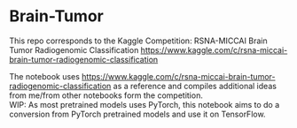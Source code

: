 # Brain-Tumor

This repo corresponds to the Kaggle Competition: RSNA-MICCAI Brain Tumor Radiogenomic Classification
https://www.kaggle.com/c/rsna-miccai-brain-tumor-radiogenomic-classification

The notebook uses https://www.kaggle.com/c/rsna-miccai-brain-tumor-radiogenomic-classification as a reference and compiles additional ideas from me/from other notebooks form the competition.
<br>WIP: As most pretrained models uses PyTorch, this notebook aims to do a conversion from PyTorch pretrained models and use it on TensorFlow.
